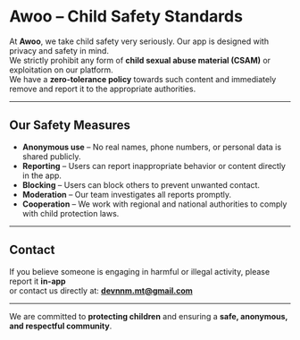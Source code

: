 # Awoo – Child Safety Standards

At **Awoo**, we take child safety very seriously. Our app is designed with privacy and safety in mind.  
We strictly prohibit any form of **child sexual abuse material (CSAM)** or exploitation on our platform.  
We have a **zero-tolerance policy** towards such content and immediately remove and report it to the appropriate authorities.

---

## Our Safety Measures

- **Anonymous use** – No real names, phone numbers, or personal data is shared publicly.  
- **Reporting** – Users can report inappropriate behavior or content directly in the app.  
- **Blocking** – Users can block others to prevent unwanted contact.  
- **Moderation** – Our team investigates all reports promptly.  
- **Cooperation** – We work with regional and national authorities to comply with child protection laws.  

---

## Contact

If you believe someone is engaging in harmful or illegal activity, please report it **in-app**  
or contact us directly at: **devnnm.mt@gmail.com**

---

We are committed to **protecting children** and ensuring a **safe, anonymous, and respectful community**.
